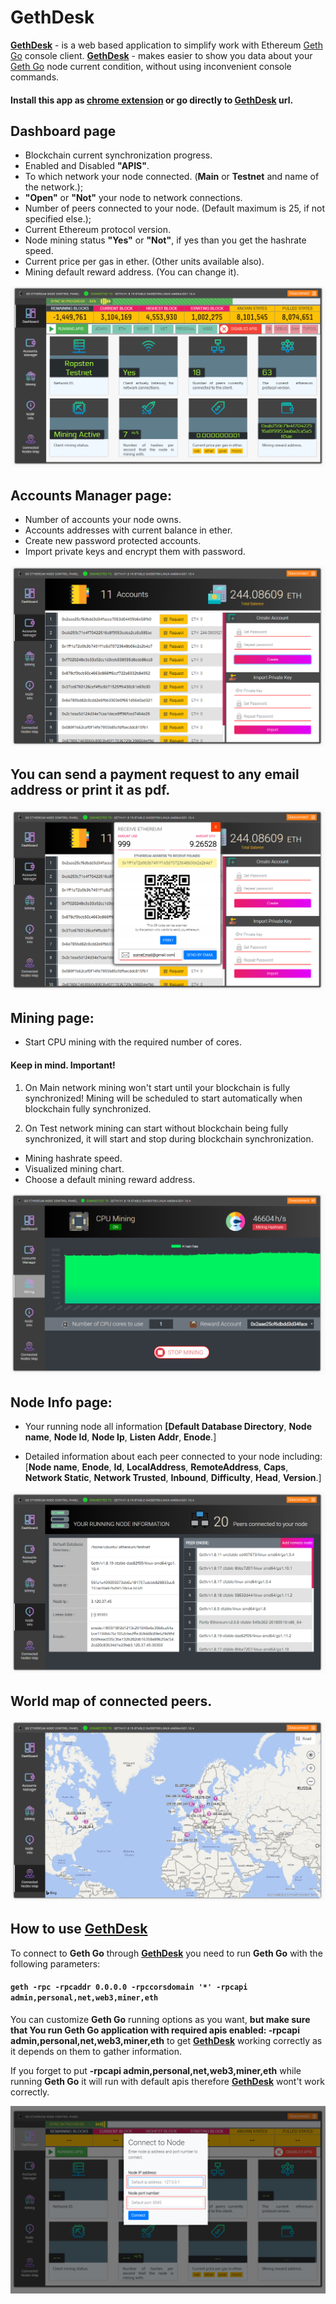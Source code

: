 
# GethDesk
**[GethDesk](http://cryptobit-env.7hiybanifg.eu-central-1.elasticbeanstalk.com/gethdesk/index.html)** - is a web based application to simplify work with Ethereum [Geth Go](https://github.com/ethereum/go-ethereum/wiki/geth) console client.
**[GethDesk](http://cryptobit-env.7hiybanifg.eu-central-1.elasticbeanstalk.com/gethdesk/index.html)** - makes easier to show you data about your [Geth Go](https://github.com/ethereum/go-ethereum/wiki/geth) node current 
condition, without using inconvenient console commands.
#### Install this app as [chrome extension](https://chrome.google.com/webstore/detail/ethereum-gethdesk/ldbikceofpgkjbmoijglmnaphdcfmklp?hl=uk) or go directly to [GethDesk](http://cryptobit-env.7hiybanifg.eu-central-1.elasticbeanstalk.com/gethdesk/index.html) url. 


## Dashboard page
* Blockchain current synchronization progress.
* Enabled and Disabled **"APIS"**.
* To which network your node connected. (**Main** or **Testnet** and name of 
   the network.);
* **"Open"** or **"Not"** your node to network connections.
* Number of peers connected to your node. (Default maximum is 25, if not 
   specified else.);
* Current Ethereum protocol version.
* Node mining status **"Yes"** or **"Not"**, if yes than you get the hashrate speed. 
* Current price per gas in ether. (Other units available also).
* Mining default reward address. (You can change it).

![GitHub Logo](/readmeIMG/dashboard.jpg)


## Accounts Manager page:
* Number of accounts your node owns.
* Accounts addresses with current balance in ether.
* Create new password protected accounts.
* Import private keys and encrypt them with password.

![GitHub Logo](/readmeIMG/accounts.jpg)

## You can send a payment request to any email address or print it as pdf.
![GitHub Logo](/readmeIMG/paymentRequest.jpg)

## Mining page:
* Start CPU mining with the required number of cores.
   
#### Keep in mind. Important!

1. On Main network mining won't start until your blockchain is fully synchronized! Mining will be scheduled to start automatically when blockchain fully synchronized.

2. On Test network mining can start without blockchain being fully synchronized, it will start and stop during blockchain synchronization.

* Mining hashrate speed.
* Visualized mining chart.
* Choose a default mining reward address.

![GitHub Logo](/readmeIMG/mining.png)

## Node Info page:
* Your running node all information **[Default Database Directory**, **Node name**, **Node 
  Id**, **Node Ip**, **Listen Addr**, **Enode**.]

* Detailed information about each peer connected to your node including: [**Node name**, **Enode**, **Id**, 
  **LocalAddress**, **RemoteAddress**, **Caps**, **Network Static**, **Network Trusted**, 
  **Inbound**, **Difficulty**, **Head**, **Version**.]
  
![GitHub Logo](/readmeIMG/nodeInfo.jpg)

## World map of connected peers.

![GitHub Logo](/readmeIMG/mapofNodes.jpg)

## How to use [GethDesk](http://cryptobit-env.7hiybanifg.eu-central-1.elasticbeanstalk.com/gethdesk/index.html)
To connect to **Geth Go** through **[GethDesk](http://cryptobit-env.7hiybanifg.eu-central-1.elasticbeanstalk.com/gethdesk/index.html)** you need to run **Geth Go** with the following parameters:
#### `geth -rpc -rpcaddr 0.0.0.0 -rpccorsdomain '*' -rpcapi admin,personal,net,web3,miner,eth`

You can customize **Geth Go** running options as you want, **but make sure that You 
run Geth Go application with required apis enabled: -rpcapi 
admin,personal,net,web3,miner,eth** to get
**[GethDesk](http://cryptobit-env.7hiybanifg.eu-central-1.elasticbeanstalk.com/gethdesk/index.html)** working correctly as it depends on them to gather information. 

If you forget to put **-rpcapi admin,personal,net,web3,miner,eth** while running 
**Geth Go** it will run with default apis therefore **[GethDesk](http://cryptobit-env.7hiybanifg.eu-central-1.elasticbeanstalk.com/gethdesk/index.html)** wont't work 
correctly.

![GitHub Logo](/readmeIMG/connection.jpg)
